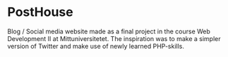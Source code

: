 # PostHouse

Blog / Social media website made as a final project in the course Web Development II at Mittuniversitetet. The inspiration was to make a simpler version of Twitter and make use of newly learned PHP-skills.
